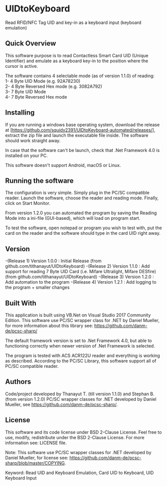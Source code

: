 # UIDtoKeyboard
Read RFID/NFC Tag UID and key-in as a keyboard input (keyboard emulation)

## Quick Overview
This software purpose is to read Contactless Smart Card UID (Unique Identifier) and emulate as a keyboard key-in to the position where the cursor is active.

The software contains 4 selectable mode (as of version 1.1.0) of reading:  
1- 4 Byte UID Mode (e.g. 92A78230)  
2- 4 Byte Reversed Hex mode (e.g. 3082A792)  
3- 7 Byte UID Mode  
4- 7 Byte Reversed Hex mode

## Installing
If you are running a windows base operating system, download the release at [https://github.com/squidy2391/UIDtoKeyboard-automated/releases/], extract the zip file and launch the executable file inside. The software should work straight away.

In case that the software can't be launch, check that .Net Framework 4.0 is installed on your PC.

This software doesn't support Android, macOS or Linux.

## Running the software
The configuration is very simple. Simply plug in the PC/SC compatible reader. Launch the software, choose the reader and reading mode. Finally, click on Start Monitor.

From version 1.2.0 you can automated the program by saving the Reading Mode into a ini-file (GUI-based), which will load on program start.

To test the software, open notepad or program you wish to test with, put the card on the reader and the software should type in the card UID right away. 

## Version
-(Release 1) Version 1.0.0 : Initial Release (from github.com/tithanayut/UIDtoKeyboard)
-(Release 2) Version 1.1.0 : Add support for reading 7 Byte UID Card (i.e. Mifare Ultralight, Mifare DESfire) (from github.com/tithanayut/UIDtoKeyboard)
-(Release 3) Version 1.2.0 : Add automation to the program
-(Release 4) Version 1.2.1 : Add logging to the program + smaller changes

## Built With
This application is built using VB.Net on Visual Studio 2017 Community Edition. This software use PC/SC wrapper class for .NET by Daniel Mueller, for more information about this library see: https://github.com/danm-de/pcsc-sharp/

The default framework version is set to .Net Framework 4.0, but able to functioning correctly when newer version of .Net Framework is selected.

The program is tested with ACS ACR122U reader and everything is working as described.
According to the PC/SC Library, this software support all of PC/SC compatible reader.

## Authors
Code/project developed by Thanayut T. (till version 1.1.0) and Stephan B. (from version 1.2.0)
PC/SC wrapper classes for .NET developed by Daniel Mueller, see https://github.com/danm-de/pcsc-sharp/.

## License
This software and its code license under BSD 2-Clause License. Feel free to use, modify, redistribute under the BSD 2-Clause License. For more information see: LICENSE file.

Note: This software use PC/SC wrapper classes for .NET developed by Daniel Mueller, for license see: https://github.com/danm-de/pcsc-sharp/blob/master/COPYING.


Keyword: Read UID and Keyboard Emulation, Card UID to Keyboard, UID Keyboard Input
